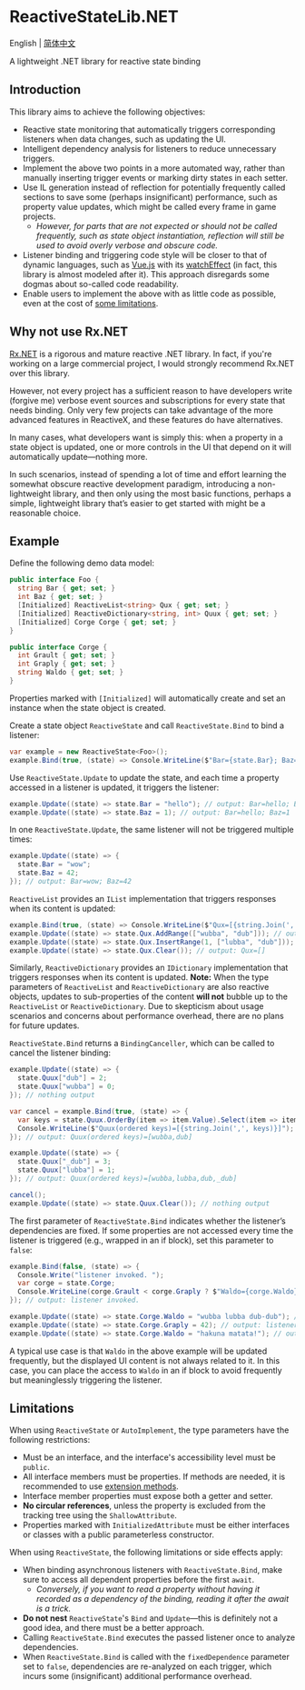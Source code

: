 # ReactiveStateLib.NET
 English | [简体中文](README.zh-CN.md)

A lightweight .NET library for reactive state binding

## Introduction
This library aims to achieve the following objectives:
* Reactive state monitoring that automatically triggers corresponding listeners when data changes, such as updating the UI.
* Intelligent dependency analysis for listeners to reduce unnecessary triggers.
* Implement the above two points in a more automated way, rather than manually inserting trigger events or marking dirty states in each setter.
* Use IL generation instead of reflection for potentially frequently called sections to save some (perhaps insignificant) performance, such as property value updates, which might be called every frame in game projects.
  * *However, for parts that are not expected or should not be called frequently, such as state object instantiation, reflection will still be used to avoid overly verbose and obscure code.*
* Listener binding and triggering code style will be closer to that of dynamic languages, such as [Vue.js](https://vuejs.org/) with its [watchEffect](https://vuejs.org/api/reactivity-core#watcheffect) (in fact, this library is almost modeled after it). This approach disregards some dogmas about so-called code readability.
* Enable users to implement the above with as little code as possible, even at the cost of [some limitations](#Limitations).

## Why not use Rx.NET
[Rx.NET](https://github.com/dotnet/reactive) is a rigorous and mature reactive .NET library. In fact, if you're working on a large commercial project, I would strongly recommend Rx.NET over this library.

However, not every project has a sufficient reason to have developers write (forgive me) verbose event sources and subscriptions for every state that needs binding. Only very few projects can take advantage of the more advanced features in ReactiveX, and these features do have alternatives.

In many cases, what developers want is simply this: when a property in a state object is updated, one or more controls in the UI that depend on it will automatically update—nothing more.

In such scenarios, instead of spending a lot of time and effort learning the somewhat obscure reactive development paradigm, introducing a non-lightweight library, and then only using the most basic functions, perhaps a simple, lightweight library that’s easier to get started with might be a reasonable choice.

## Example

Define the following demo data model:
```csharp
public interface Foo {
  string Bar { get; set; }
  int Baz { get; set; }
  [Initialized] ReactiveList<string> Qux { get; set; }
  [Initialized] ReactiveDictionary<string, int> Quux { get; set; }
  [Initialized] Corge Corge { get; set; }
}

public interface Corge {
  int Grault { get; set; }
  int Graply { get; set; }
  string Waldo { get; set; }
}
```
Properties marked with `[Initialized]` will automatically create and set an instance when the state object is created.

Create a state object `ReactiveState` and call `ReactiveState.Bind` to bind a listener:
```csharp
var example = new ReactiveState<Foo>();
example.Bind(true, (state) => Console.WriteLine($"Bar={state.Bar}; Baz={state.Baz}")); // output: Bar=; Baz=0
```

Use `ReactiveState.Update` to update the state, and each time a property accessed in a listener is updated, it triggers the listener:
```csharp
example.Update((state) => state.Bar = "hello"); // output: Bar=hello; Baz=0
example.Update((state) => state.Baz = 1); // output: Bar=hello; Baz=1
```

In one `ReactiveState.Update`, the same listener will not be triggered multiple times:
```csharp
example.Update((state) => {
  state.Bar = "wow";
  state.Baz = 42;
}); // output: Bar=wow; Baz=42
```

`ReactiveList` provides an `IList` implementation that triggers responses when its content is updated:
```csharp
example.Bind(true, (state) => Console.WriteLine($"Qux=[{string.Join(',', state.Qux)}]")); // output: Qux=[]
example.Update((state) => state.Qux.AddRange(["wubba", "dub"])); // output: Qux=[wubba,dub]
example.Update((state) => state.Qux.InsertRange(1, ["lubba", "dub"])); // output: Qux=[wubba,lubba,dub,dub]
example.Update((state) => state.Qux.Clear()); // output: Qux=[]
```
Similarly, `ReactiveDictionary` provides an `IDictionary` implementation that triggers responses when its content is updated. **Note:** When the type parameters of `ReactiveList` and `ReactiveDictionary` are also reactive objects, updates to sub-properties of the content **will not** bubble up to the `ReactiveList` or `ReactiveDictionary`. Due to skepticism about usage scenarios and concerns about performance overhead, there are no plans for future updates.

`ReactiveState.Bind` returns a `BindingCanceller`, which can be called to cancel the listener binding:
```csharp
example.Update((state) => {
  state.Quux["dub"] = 2;
  state.Quux["wubba"] = 0;
}); // nothing output

var cancel = example.Bind(true, (state) => {
  var keys = state.Quux.OrderBy(item => item.Value).Select(item => item.Key);
  Console.WriteLine($"Quux(ordered keys)=[{string.Join(',', keys)}]");
}); // output: Quux(ordered keys)=[wubba,dub]

example.Update((state) => {
  state.Quux["_dub"] = 3;
  state.Quux["lubba"] = 1;
}); // output: Quux(ordered keys)=[wubba,lubba,dub,_dub]

cancel();
example.Update((state) => state.Quux.Clear()); // nothing output
```

The first parameter of `ReactiveState.Bind` indicates whether the listener’s dependencies are fixed. If some properties are not accessed every time the listener is triggered (e.g., wrapped in an if block), set this parameter to `false`:
```csharp
example.Bind(false, (state) => {
  Console.Write("listener invoked. ");
  var corge = state.Corge;
  Console.WriteLine(corge.Grault < corge.Graply ? $"Waldo={corge.Waldo}" : string.Empty);
}); // output: listener invoked.

example.Update((state) => state.Corge.Waldo = "wubba lubba dub-dub"); // nothing output
example.Update((state) => state.Corge.Graply = 42); // output: listener invoked. Waldo=wubba lubba dub-dub
example.Update((state) => state.Corge.Waldo = "hakuna matata!"); // output: listener invoked. Waldo=hakuna matata!
```
A typical use case is that `Waldo` in the above example will be updated frequently, but the displayed UI content is not always related to it. In this case, you can place the access to `Waldo` in an if block to avoid frequently but meaninglessly triggering the listener.

## Limitations
When using `ReactiveState` or `AutoImplement`, the type parameters have the following restrictions:
* Must be an interface, and the interface's accessibility level must be `public`.
* All interface members must be properties. If methods are needed, it is recommended to use [extension methods](https://learn.microsoft.com/en-us/dotnet/csharp/programming-guide/classes-and-structs/extension-methods).
* Interface member properties must expose both a getter and setter.
* **No circular references**, unless the property is excluded from the tracking tree using the `ShallowAttribute`.
* Properties marked with `InitializedAttribute` must be either interfaces or classes with a public parameterless constructor.

When using `ReactiveState`, the following limitations or side effects apply:
* When binding asynchronous listeners with `ReactiveState.Bind`, make sure to access all dependent properties before the first `await`.
  * *Conversely, if you want to read a property without having it recorded as a dependency of the binding, reading it after the await is a trick.*
* **Do not nest** `ReactiveState`'s `Bind` and `Update`—this is definitely not a good idea, and there must be a better approach.
* Calling `ReactiveState.Bind` executes the passed listener once to analyze dependencies.
* When `ReactiveState.Bind` is called with the `fixedDependence` parameter set to `false`, dependencies are re-analyzed on each trigger, which incurs some (insignificant) additional performance overhead.
